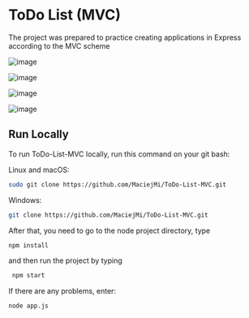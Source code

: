 # ToDo List (MVC)

The project was prepared to practice creating applications in Express according to the MVC scheme

![image](https://github.com/MaciejMi/ToDo-List-MVC/assets/107648916/20e79adc-7321-4d09-8ddc-0e593701b30f)

![image](https://github.com/MaciejMi/ToDo-List-MVC/assets/107648916/1904e46a-42d9-4ae5-9c91-bde2b96f8da3)

![image](https://github.com/MaciejMi/ToDo-List-MVC/assets/107648916/74a79e48-514e-49ea-bfa2-d10f0ec35846)

![image](https://github.com/MaciejMi/ToDo-List-MVC/assets/107648916/bd47a079-554d-455d-94a6-b81d81914654)

## Run Locally

To run ToDo-List-MVC locally, run this command on your git bash:

Linux and macOS:

```bash
sudo git clone https://github.com/MaciejMi/ToDo-List-MVC.git
```

Windows:

```bash
git clone https://github.com/MaciejMi/ToDo-List-MVC.git
```

After that, you need to go to the node project directory, type 
```bash
npm install
```
and then run the project by typing
```bash
 npm start
```

If there are any problems, enter:
```bash
node app.js
```



